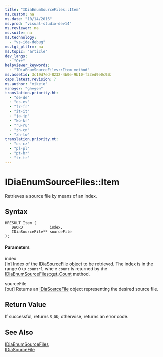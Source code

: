 ```yaml
---
title: "IDiaEnumSourceFiles::Item"
ms.custom: na
ms.date: "10/14/2016"
ms.prod: "visual-studio-dev14"
ms.reviewer: na
ms.suite: na
ms.technology: 
  - "vs-ide-debug"
ms.tgt_pltfrm: na
ms.topic: "article"
dev_langs: 
  - "C++"
helpviewer_keywords: 
  - "IDiaEnumSourceFiles::Item method"
ms.assetid: 3c19d7ed-0232-4b0e-9b10-f33ed9e0c93b
caps.latest.revision: 7
ms.author: "mikejo"
manager: "ghogen"
translation.priority.ht: 
  - "de-de"
  - "es-es"
  - "fr-fr"
  - "it-it"
  - "ja-jp"
  - "ko-kr"
  - "ru-ru"
  - "zh-cn"
  - "zh-tw"
translation.priority.mt: 
  - "cs-cz"
  - "pl-pl"
  - "pt-br"
  - "tr-tr"
---
```

# IDiaEnumSourceFiles::Item
Retrieves a source file by means of an index.  
  
## Syntax  
  
```cpp#  
HRESULT Item (   
   DWORD            index,  
   IDiaSourceFile** sourceFile  
);  
```  
  
#### Parameters  
 index  
 [in] Index of the [IDiaSourceFile](../debugger/idiasourcefile.md) object to be retrieved. The index is in the range 0 to `count`-1, where `count` is returned by the [IDiaEnumSourceFiles::get_Count](../debugger/idiaenumsourcefiles--get_count.md) method.  
  
 sourceFile  
 [out] Returns an [IDiaSourceFile](../debugger/idiasourcefile.md) object representing the desired source file.  
  
## Return Value  
 If successful, returns `S_OK`; otherwise, returns an error code.  
  
## See Also  
 [IDiaEnumSourceFiles](../debugger/idiaenumsourcefiles.md)   
 [IDiaSourceFile](../debugger/idiasourcefile.md)